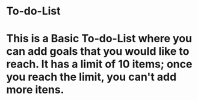 # To-do-List

# This is a Basic To-do-List where you can add goals that you would like to reach. It has a limit of 10 items; once you reach the limit, you can't add more itens.